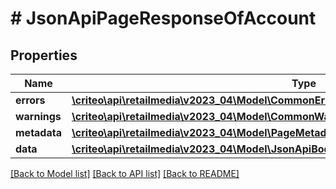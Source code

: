 # # JsonApiPageResponseOfAccount

## Properties

Name | Type | Description | Notes
------------ | ------------- | ------------- | -------------
**errors** | [**\criteo\api\retailmedia\v2023_04\Model\CommonError[]**](CommonError.md) |  | [optional]
**warnings** | [**\criteo\api\retailmedia\v2023_04\Model\CommonWarning[]**](CommonWarning.md) |  | [optional]
**metadata** | [**\criteo\api\retailmedia\v2023_04\Model\PageMetadata**](PageMetadata.md) |  | [optional]
**data** | [**\criteo\api\retailmedia\v2023_04\Model\JsonApiBodyWithIdOfInt64AndAccountAndAccount[]**](JsonApiBodyWithIdOfInt64AndAccountAndAccount.md) |  |

[[Back to Model list]](../../README.md#models) [[Back to API list]](../../README.md#endpoints) [[Back to README]](../../README.md)
